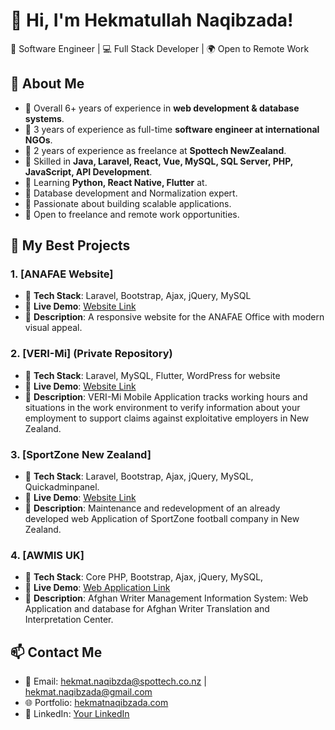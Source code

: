 # 👋 Hi, I'm Hekmatullah Naqibzada!

🚀 Software Engineer | 💻 Full Stack Developer | 🌍 Open to Remote Work

## 📌 About Me
- 🔹 Overall 6+ years of experience in **web development & database systems**.
- 🔹 3 years of experience as full-time **software engineer at international NGOs**.
- 🔹 2 years of experience as freelance at **Spottech NewZealand**.
- 🔹 Skilled in **Java, Laravel, React, Vue, MySQL, SQL Server, PHP, JavaScript, API Development**.
- 🔹 Learning **Python, React Native, Flutter** at.
- 🔹 Database development and Normalization expert.
- 🔹 Passionate about building scalable applications.
- 🔹 Open to freelance and remote work opportunities.

## 🌟 My Best Projects
### **1. [ANAFAE Website]**
   - 📌 **Tech Stack**: Laravel, Bootstrap, Ajax, jQuery, MySQL
   - 🚀 **Live Demo**: [Website Link](https://anafae.af)
   - 🔹 **Description**: A responsive website for the ANAFAE Office with modern visual appeal.

### **2. [VERI-Mi] (Private Repository)**
   - 📌 **Tech Stack**: Laravel, MySQL, Flutter, WordPress for website
   - 🚀 **Live Demo**: [Website Link](https://verimi.org.nz/)
   - 🔹 **Description**: VERI-Mi Mobile Application tracks working hours and situations in the work environment to verify information about your employment to support claims against exploitative employers in New Zealand.

### **3. [SportZone New Zealand]**
   - 📌 **Tech Stack**: Laravel, Bootstrap, Ajax, jQuery, MySQL, Quickadminpanel.
   - 🚀 **Live Demo**: [Website Link](https://www.sportzone.org.nz/)
   - 🔹 **Description**: Maintenance and redevelopment of an already developed web Application of SportZone football company in New Zealand.
     
### **4. [AWMIS UK]**
   - 📌 **Tech Stack**: Core PHP, Bootstrap, Ajax, jQuery, MySQL,
   - 🚀 **Live Demo**: [Web Application Link](https://afghanwriter.co.uk/)
   - 🔹 **Description**: Afghan Writer Management Information System: Web Application and database for Afghan Writer Translation and Interpretation Center.


## 📫 Contact Me
- 📧 Email: hekmat.naqibzda@spottech.co.nz | hekmat.naqibzada@gmail.com
- 🌐 Portfolio: [hekmatnaqibzada.com](http://hekmatnaqibzada.com/)
- 💼 LinkedIn: [Your LinkedIn](https://www.linkedin.com/in/hekmatullah-naqibzada/)
